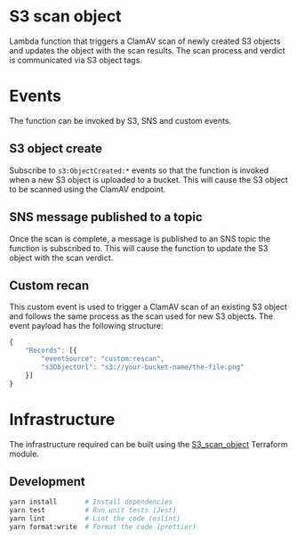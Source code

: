# S3 scan object
Lambda function that triggers a ClamAV scan of newly created S3 objects and updates the object with the scan results.  The scan process and verdict is communicated via S3 object tags.

# Events
The function can be invoked by S3, SNS and custom events.

## S3 object create
Subscribe to `s3:ObjectCreated:*` events so that the function is invoked when a new S3 object is uploaded to a bucket.  This will cause the S3 object to be scanned using the ClamAV endpoint.

## SNS message published to a topic
Once the scan is complete, a message is published to an SNS topic the function is subscribed to.  This will cause the function to update the S3 object with the scan verdict.

## Custom recan
This custom event is used to trigger a ClamAV scan of an existing S3 object and follows the same process as the scan used for new S3 objects.  The event payload has the following structure:
```javascript
{
    "Records": [{
        "eventSource": "custom:rescan",
        "s3ObjectUrl": "s3://your-bucket-name/the-file.png"
    }]
}
```

# Infrastructure
The infrastructure required can be built using the [S3_scan_object](https://github.com/cds-snc/terraform-modules/tree/main/S3_scan_object) Terraform module.

## Development
```sh
yarn install       # Install dependencies
yarn test          # Run unit tests (Jest)
yarn lint          # Lint the code (eslint)
yarn format:write  # Format the code (prettier)
```